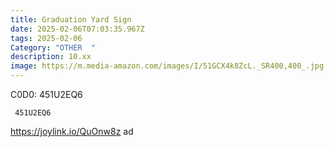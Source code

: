```yaml
---
title: Graduation Yard Sign
date: 2025-02-06T07:03:35.967Z
tags: 2025-02-06
Category: "OTHER  "
description: 10.xx
image: https://m.media-amazon.com/images/I/51GCX4k8ZcL._SR400,400_.jpg
---
```

C0D0: 451U2EQ6 

<pre class="language-javascript"><code

class="language-javascript"> 451U2EQ6 </code></pre>

https://joylink.io/QuOnw8z   ad
